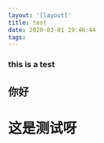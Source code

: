 ```yaml
---
layout: '[layout]'
title: test
date: 2020-03-01 19:46:44
tags:
---
```

### this is a test
## 你好
# 这是测试呀

